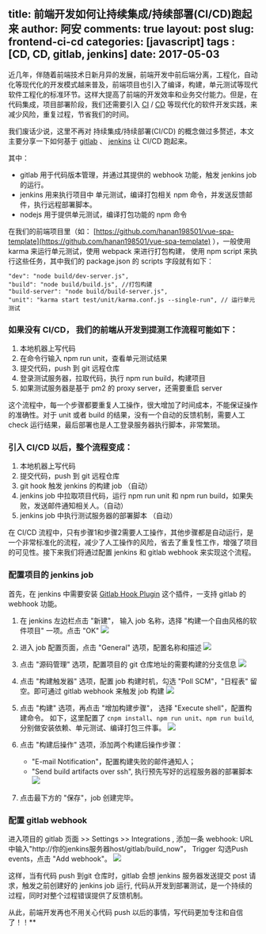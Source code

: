 title: 前端开发如何让持续集成/持续部署(CI/CD)跑起来
author: 阿安
comments: true
layout: post
slug:  frontend-ci-cd
categories: [javascript]
tags : [CD, CD, gitlab, jenkins]
date: 2017-05-03
---

近几年，伴随着前端技术日新月异的发展，前端开发中前后端分离，工程化，自动化等现代化的开发模式越来普及，前端项目也引入了编译，构建，单元测试等现代软件工程化的标准环节。这样大提高了前端的开发效率和业务交付能力。但是，在代码集成，项目部署阶段，我们还需要引入 [CI](https://en.wikipedia.org/wiki/Continuous_integration) / [CD](https://en.wikipedia.org/wiki/Continuous_delivery) 等现代化的软件开发实践，来减少风险，重复过程，节省我们的时间。

我们废话少说，这里不再对 持续集成/持续部署(CI/CD) 的概念做过多赘述，本文主要分享一下如何基于 [gitlab](https://about.gitlab.com/) 、 [jenkins](https://jenkins.io/) 让 CI/CD 跑起来。

其中：
- gitlab 用于代码版本管理，并通过其提供的 webhook 功能，触发 jenkins job 的运行。
- jenkins 用来执行项目中 单元测试，编译打包相关 npm 命令，并发送反馈邮件，执行远程部署脚本。
- nodejs 用于提供单元测试，编译打包功能的 npm 命令

在我们的前端项目里（如： [https://github.com/hanan198501/vue-spa-template](https://github.com/hanan198501/vue-spa-template) ），一般使用 karma 来运行单元测试，使用 webpack 来进行打包构建， 使用 npm script 来执行这些任务，其中我们的 package.json 的 scripts 字段就有如下：

    "dev": "node build/dev-server.js",
    "build": "node build/build.js", //打包构建
    "build-server": "node build/build-server.js",
    "unit": "karma start test/unit/karma.conf.js --single-run", // 运行单元测试

### 如果没有 CI/CD， 我们的前端从开发到提测工作流程可能如下：

1. 本地机器上写代码
2. 在命令行输入 npm run unit，查看单元测试结果
3. 提交代码，push 到 git 远程仓库
4. 登录测试服务器，拉取代码，执行 npm run build，构建项目
5. 如果测试服务器是基于 pm2 的 proxy server，还需要重启 server

这个流程中，每一个步骤都要重复人工操作，很大增加了时间成本，不能保证操作的准确性。对于 unit 或者 build 的结果，没有一个自动的反馈机制，需要人工 check 运行结果，最后部署也是人工登录服务器执行脚本，非常繁琐。

### 引入 CI/CD 以后，整个流程变成：

1. 本地机器上写代码
2. 提交代码，push 到 git 远程仓库
3. git hook 触发 jenkins 的构建 job （自动）
4. jenkins job 中拉取项目代码，运行 npm run unit 和 npm run build，如果失败，发送邮件通知相关人。（自动）
5. jenkins job 中执行测试服务器的部署脚本 （自动）

在 CI/CD 流程中，只有步骤1和步骤2需要人工操作，其他步骤都是自动运行，是一个非常标准化的流程，减少了人工操作的风险，省去了重复性工作，增强了项目的可见性。接下来我们将通过配置 jenkins 和 gitlab webhook 来实现这个流程。

<!-- more -->

### 配置项目的 jenkins job

首先，在 jenkins 中需要安装 [Gitlab Hook Plugin](https://wiki.jenkins-ci.org/display/JENKINS/Gitlab+Hook+Plugin) 这个插件，一支持 gitlab 的 webhook 功能。

1. 在 jenkins 左边栏点击 "新建"， 输入 job 名称，选择 "构建一个自由风格的软件项目" 一项。点击 "OK"
![](/assets/img/ci-cd-creact-job.png)

2. 进入 job 配置页面，点击 "General" 选项，配置名称和描述
![](/assets/img/ci-cd-job-general.png)

3. 点击 "源码管理" 选项，配置项目的 git 仓库地址的需要构建的分支信息
![](/assets/img/ci-cd-job-code.png)

4. 点击 "构建触发器" 选项，配置 job 构建时机，勾选 "Poll SCM"，"日程表" 留空。即可通过 gitlab webhook 来触发 job 构建
![](/assets/img/ci-cd-job-trigger.png)

5. 点击 "构建" 选项，再点击 "增加构建步骤"， 选择 "Execute shell"，配置构建命令。 如下，这里配置了 `cnpm install`、`npm run unit`、`npm run build`, 分别做安装依赖、单元测试、编译打包三件事。
![](/assets/img/ci-cd-job-build.png)

6. 点击 "构建后操作" 选项，添加两个构建后操作步骤：
    - "E-mail Notification"，配置构建失败的邮件通知人；
    - "Send build artifacts over ssh", 执行预先写好的远程服务器的部署脚本
![](/assets/img/ci-cd-job-after.png)

7. 点击最下方的 "保存"，job 创建完毕。

### 配置 gitlab webhook

进入项目的 gitlab 页面 >> Settings >> Integrations , 添加一条 webhook: URL 中输入"http://你的jenkins服务器host/gitlab/build_now"， Trigger 勾选Push events，点击 "Add webhook"。
![](/assets/img/ci-cd-gitlab-webhook.png)

这样，当有代码 push 到git 仓库时，gitlab 会想 jenkins 服务器发送提交 post 请求，触发之前创建好的 jenkins job 运行, 代码从开发到部署测试，是一个持续的过程，同时对整个过程错误提供了反馈机制。

从此，前端开发再也不用关心代码 push 以后的事情，写代码更加专注和自信了！！**
